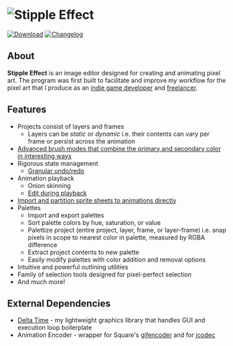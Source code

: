 # ![Stipple Effect](https://i.imgur.com/Ap8NqHS.gif)

[![Download](https://i.imgur.com/X6ClI06.png)](https://flinkerflitzer.itch.io/stipple-effect)
[![Changelog](https://i.imgur.com/IhJsonn.png)](https://github.com/jbunke/stipple-effect/blob/master/changelog.md)

## About
**Stipple Effect** is an image editor designed for creating and animating pixel art. The program was first built to facilitate and improve my workflow for the pixel art that I produce as an [indie game developer](https://flinkerflitzer.itch.io/) and [freelancer](https://www.fiverr.com/jordanbunke).

## Features
* Projects consist of layers and frames
  * Layers can be _static_ or _dynamic_ i.e. their contents can vary per frame or persist across the animation
* [Advanced brush modes that combine the primary and secondary color in interesting ways](https://i.imgur.com/USum331.gif)
* Rigorous state management
  * [Granular undo/redo](https://i.imgur.com/kL84ffp.gif)
* Animation playback
  * Onion skinning
  * [Edit during playback](https://i.imgur.com/n2H93Xr.gif)
* [Import and partition sprite sheets to animations directly](https://i.imgur.com/4OoRW4Q.gif)
* Palettes
  * Import and export palettes
  * Sort palette colors by hue, saturation, or value
  * Palettize project (entire project, layer, frame, or layer-frame) i.e. snap pixels in scope to nearest color in palette, measured by RGBA difference
  * Extract project contents to new palette
  * Easily modify palettes with color addition and removal options
* Intuitive and powerful outlining utilities
* Family of selection tools designed for pixel-perfect selection
* And much more!

## External Dependencies
* [Delta Time](https://github.com/jbunke/delta-time) - my lightweight graphics library that handles GUI and execution loop boilerplate
* Animation Encoder - wrapper for Square's [gifencoder](https://github.com/square/gifencoder) and for [jcodec](https://github.com/jcodec/jcodec)

